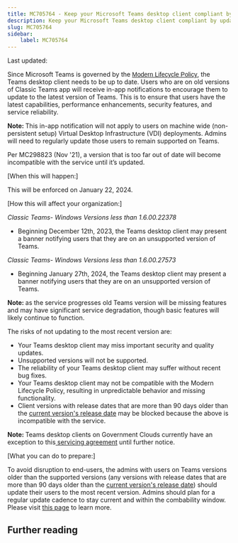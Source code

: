 ```yaml
---
title: MC705764 - Keep your Microsoft Teams desktop client compliant by updating regularly
description: Keep your Microsoft Teams desktop client compliant by updating regularly
slug: MC705764
sidebar:
    label: MC705764
---
```



Last updated: 

<p>Since Microsoft Teams is governed by the <a href="https://docs.microsoft.com/lifecycle/policies/modern" target="_blank" style="background-color: rgb(255, 255, 255); font-family: sans-serif; font-weight: 400;">Modern Lifecycle Policy</a>, the Teams desktop client needs to be up to date.  Users who are on old versions of Classic Teams app will receive in-app notifications to encourage them to update to the latest version of Teams.  This is to ensure that users have the latest capabilities, performance enhancements, security features, and service reliability.<br></p><p><b>Note:&nbsp;</b>This in-app notification will not apply to users on machine wide (non-persistent setup) Virtual Desktop Infrastructure (VDI) deployments.   Admins will need to regularly update those users to remain supported on Teams. 
</p><p>Per MC298823 (Nov '21), a version that is too far out of date will become incompatible with the service until it’s updated.</p><p>[When this will happen:]</p><p>This will be enforced on January 22, 2024.</p><p>[How this will affect your organization:]
</p><p><i>Classic Teams- Windows Versions less than 1.6.00.22378
</i></p><ul><li>Beginning December 12th, 2023, the Teams desktop client may present a banner notifying users that they are on an unsupported version of Teams.
</li></ul><p><i>Classic Teams- Windows Versions less than 1.6.00.27573
</i></p><ul><li>Beginning January 27th, 2024, the Teams desktop client may present a banner notifying users that they are on an unsupported version of Teams.
</li></ul><p><b>Note: </b>as the service progresses old Teams version will be missing features and may have significant service degradation, though basic features will likely continue to function.
</p><p>The risks of not updating to the most recent version are:
</p><ul><li>Your Teams desktop client may miss important security and quality updates.
</li><li>Unsupported versions will not be supported.
</li><li>The reliability of your Teams desktop client may suffer without recent bug fixes.
</li><li>Your Teams desktop client may not be compatible with the Modern Lifecycle Policy, resulting in unpredictable behavior and missing functionality.
</li><li>Client versions with release dates that are more than 90 days older than the <a href="https://docs.microsoft.com/officeupdates/teams-app-versioning" target="_blank">current version's release date</a> may be blocked because the above is incompatible with the service.
</li></ul><p><b>Note:&nbsp;</b>Teams desktop clients on Government Clouds currently have an exception to this<a href="https://docs.microsoft.com/microsoftteams/teams-client-update#servicing-agreement" target="_blank"> servicing agreement</a> until further notice.
</p><p>[What you can do to prepare:]<br></p><p>To avoid disruption to end-users, the admins with users on Teams versions older than the supported versions (any versions with release dates that are more than 90 days older than the <a href="https://docs.microsoft.com/officeupdates/teams-app-versioning" target="_blank">current version's release date</a>) should update their users to the most recent version. Admins should plan for a regular update cadence to stay current and within the combability window. Please visit <a href="https://learn.microsoft.com/en-gb/microsoftteams/teams-client-update" target="_blank">this page</a> to learn more.</p>

## Further reading
